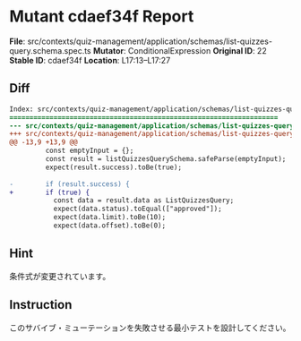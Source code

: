 # Mutant cdaef34f Report

**File**: src/contexts/quiz-management/application/schemas/list-quizzes-query.schema.spec.ts
**Mutator**: ConditionalExpression
**Original ID**: 22
**Stable ID**: cdaef34f
**Location**: L17:13–L17:27

## Diff

```diff
Index: src/contexts/quiz-management/application/schemas/list-quizzes-query.schema.spec.ts
===================================================================
--- src/contexts/quiz-management/application/schemas/list-quizzes-query.schema.spec.ts	original
+++ src/contexts/quiz-management/application/schemas/list-quizzes-query.schema.spec.ts	mutated #22
@@ -13,9 +13,9 @@
         const emptyInput = {};
         const result = listQuizzesQuerySchema.safeParse(emptyInput);
         expect(result.success).toBe(true);
 
-        if (result.success) {
+        if (true) {
           const data = result.data as ListQuizzesQuery;
           expect(data.status).toEqual(["approved"]);
           expect(data.limit).toBe(10);
           expect(data.offset).toBe(0);
```

## Hint

条件式が変更されています。

## Instruction

このサバイブ・ミューテーションを失敗させる最小テストを設計してください。
